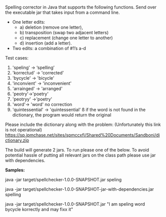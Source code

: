 Spelling corrector in Java that supports the following functions. Send over the executable jar that takes input from a command line.

* One letter edits:
    * a) deletion (remove one letter),
    * b) transposition (swap two adjacent letters)
    * c) replacement (change one letter to another)
    * d) insertion (add a letter).
* Two edits: a combination of #1’s a-d

Test cases:

1. 'speling' ->   ‘spelling’
2. 'korrectud' -> 'corrected'          
3. 'bycycle' -> 'bicycle'              
4. 'inconvient' -> 'inconvenient'      
5. 'arrainged' -> 'arranged'            
6. 'peotry'->'poetry'                  
7. 'peotryy' ->'poetry'                
8. 'word'-> 'word'      no correction
9. 'quintessential' -> 'quintessential' ß if the word is not found in the dictionary, the program would return the original

 

Please include the dictionary along with the problem: 
(Unfortunately this link is not operational)
https://sp.jpmchase.net/sites/spmccxfj/Shared%20Documents/Sandboni/dictionary.zip

The build will generate 2 jars. To run please one of the below. To avoid potential hassle of putting all relevant jars
 on the class path please use jar with dependencies.

__Samples:__

java -jar target/spellchecker-1.0.0-SNAPSHOT.jar speling

java -jar target/spellchecker-1.0.0-SNAPSHOT-jar-with-dependencies.jar spelling

java -jar target/spellchecker-1.0.0-SNAPSHOT.jar "I am speling word bycycle  korrectly and may fixx it"